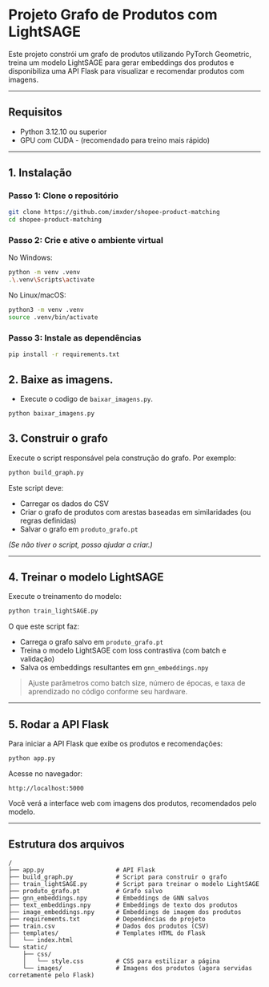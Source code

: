 
# Projeto Grafo de Produtos com LightSAGE

Este projeto constrói um grafo de produtos utilizando PyTorch Geometric, treina um modelo LightSAGE para gerar embeddings dos produtos e disponibiliza uma API Flask para visualizar e recomendar produtos com imagens.

---

## Requisitos

- Python 3.12.10 ou superior
- GPU com CUDA - (recomendado para treino mais rápido)

---

## 1. Instalação

### Passo 1: Clone o repositório

```bash
git clone https://github.com/imxder/shopee-product-matching
cd shopee-product-matching
```

### Passo 2: Crie e ative o ambiente virtual

No Windows:

```bash
python -m venv .venv
.\.venv\Scripts\activate
```

No Linux/macOS:

```bash
python3 -m venv .venv
source .venv/bin/activate
```

### Passo 3: Instale as dependências

```bash
pip install -r requirements.txt
```

## 2. Baixe as imagens.

- Execute o codigo de `baixar_imagens.py`.

```bash
python baixar_imagens.py
```

## 3. Construir o grafo

Execute o script responsável pela construção do grafo. Por exemplo:

```bash
python build_graph.py
```

Este script deve:

- Carregar os dados do CSV
- Criar o grafo de produtos com arestas baseadas em similaridades (ou regras definidas)
- Salvar o grafo em `produto_grafo.pt`

*(Se não tiver o script, posso ajudar a criar.)*

---

## 4. Treinar o modelo LightSAGE

Execute o treinamento do modelo:

```bash
python train_lightSAGE.py
```

O que este script faz:

- Carrega o grafo salvo em `produto_grafo.pt`
- Treina o modelo LightSAGE com loss contrastiva (com batch e validação)
- Salva os embeddings resultantes em `gnn_embeddings.npy`

> Ajuste parâmetros como batch size, número de épocas, e taxa de aprendizado no código conforme seu hardware.

---

## 5. Rodar a API Flask

Para iniciar a API Flask que exibe os produtos e recomendações:

```bash
python app.py
```

Acesse no navegador:

```
http://localhost:5000
```

Você verá a interface web com imagens dos produtos, recomendados pelo modelo.

---

## Estrutura dos arquivos
```
/
├── app.py                    # API Flask
├── build_graph.py            # Script para construir o grafo
├── train_lightSAGE.py        # Script para treinar o modelo LightSAGE
├── produto_grafo.pt          # Grafo salvo
├── gnn_embeddings.npy        # Embeddings de GNN salvos
├── text_embeddings.npy       # Embeddings de texto dos produtos
├── image_embeddings.npy      # Embeddings de imagem dos produtos
├── requirements.txt          # Dependências do projeto
├── train.csv                 # Dados dos produtos (CSV)
├── templates/                # Templates HTML do Flask
│   └── index.html
└── static/
    ├── css/
    │   └── style.css         # CSS para estilizar a página
    └── images/               # Imagens dos produtos (agora servidas corretamente pelo Flask)
```

